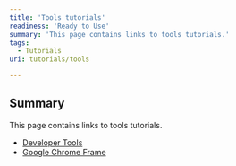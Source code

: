 ```yaml
---
title: 'Tools tutorials'
readiness: 'Ready to Use'
summary: 'This page contains links to tools tutorials.'
tags:
  - Tutorials
uri: tutorials/tools

---
```

## Summary

This page contains links to tools tutorials.

-   [Developer Tools](/tutorials/developertools_chrome1)
-   [Google Chrome Frame](/tutorials/google_chrome_frame)

